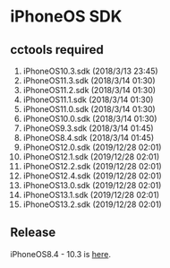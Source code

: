 # iPhoneOS SDK

## cctools required
1. iPhoneOS10.3.sdk (2018/3/13 23:45)
2. iPhoneOS11.3.sdk (2018/3/14 01:30)
3. iPhoneOS11.2.sdk (2018/3/14 01:30)
4. iPhoneOS11.1.sdk (2018/3/14 01:30)
5. iPhoneOS11.0.sdk (2018/3/14 01:30)
6. iPhoneOS10.0.sdk (2018/3/14 01:30)
7. iPhoneOS9.3.sdk  (2018/3/14 01:45)
8. iPhoneOS8.4.sdk  (2018/3/14 01:45)
9. iPhoneOS12.0.sdk	(2019/12/28 02:01)
10. iPhoneOS12.1.sdk	(2019/12/28 02:01)
11. iPhoneOS12.2.sdk  (2019/12/28 02:01)
12. iPhoneOS12.4.sdk  (2019/12/28 02:01)
13. iPhoneOS13.0.sdk  (2019/12/28 02:01)
14. iPhoneOS13.1.sdk  (2019/12/28 02:01)
15. iPhoneOS13.2.sdk  (2019/12/28 02:01)


## Release
iPhoneOS8.4 - 10.3 is [here](https://github.com/okanon/iPhoneOS.sdk/releases/tag/v0.0.1).
